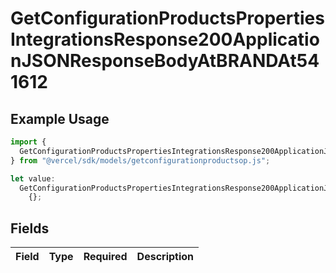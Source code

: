 # GetConfigurationProductsPropertiesIntegrationsResponse200ApplicationJSONResponseBodyAtBRANDAt541612

## Example Usage

```typescript
import {
  GetConfigurationProductsPropertiesIntegrationsResponse200ApplicationJSONResponseBodyAtBRANDAt541612,
} from "@vercel/sdk/models/getconfigurationproductsop.js";

let value:
  GetConfigurationProductsPropertiesIntegrationsResponse200ApplicationJSONResponseBodyAtBRANDAt541612 =
    {};
```

## Fields

| Field       | Type        | Required    | Description |
| ----------- | ----------- | ----------- | ----------- |
